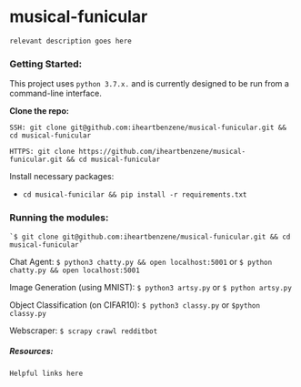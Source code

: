 # musical-funicular
`relevant description goes here`

### Getting Started:
This project uses `python 3.7.x.` and is currently designed to be run from a command-line interface.


**Clone the repo:**
~~~
SSH: git clone git@github.com:iheartbenzene/musical-funicular.git && cd musical-funicular

HTTPS: git clone https://github.com/iheartbenzene/musical-funicular.git && cd musical-funicular
~~~

Install necessary packages:
+ `cd musical-funicilar && pip install -r requirements.txt`

### Running the modules:
~~~
`$ git clone git@github.com:iheartbenzene/musical-funicular.git && cd musical-funicular`
~~~

Chat Agent: `$ python3 chatty.py && open localhost:5001` or `$ python chatty.py && open localhost:5001`

Image Generation (using MNIST): `$ python3 artsy.py` or `$ python artsy.py`

Object Classification (on CIFAR10): `$ python3 classy.py` or `$python classy.py`

Webscraper: `$ scrapy crawl redditbot`

##### Resources:

`Helpful links here`
